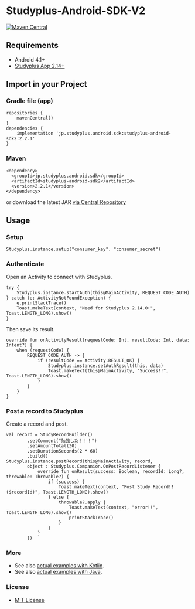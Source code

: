 # Studyplus-Android-SDK-V2

[![Maven Central](https://maven-badges.herokuapp.com/maven-central/jp.studyplus.android.sdk/studyplus-android-sdk2/badge.svg)](https://maven-badges.herokuapp.com/maven-central/jp.studyplus.android.sdk/studyplus-android-sdk2)

## Requirements
- Android 4.1+
- [Studyplus App 2.14+](https://play.google.com/store/apps/details?id=jp.studyplus.android.app)


## Import in your Project

### Gradle file (app)

```
repositories {
    mavenCentral()
}
dependencies {
    implementation 'jp.studyplus.android.sdk:studyplus-android-sdk2:2.2.1'
}
```

### Maven

```
<dependency>
  <groupId>jp.studyplus.android.sdk</groupId>
  <artifactId>studyplus-android-sdk2</artifactId>
  <version>2.2.1</version>
</dependency>
```

or download the latest JAR [via Central Repository](http://search.maven.org/#search%7Cga%7C1%7Cstudyplus)

## Usage

### Setup

```
Studyplus.instance.setup("consumer_key", "consumer_secret")
```

### Authenticate

Open an Activity to connect with Studyplus.

```
try {
    Studyplus.instance.startAuth(this@MainActivity, REQUEST_CODE_AUTH)
} catch (e: ActivityNotFoundException) {
    e.printStackTrace()
    Toast.makeText(context, "Need for Studyplus 2.14.0+", Toast.LENGTH_LONG).show()
}
```

Then save its result.

```
override fun onActivityResult(requestCode: Int, resultCode: Int, data: Intent?) {
    when (requestCode) {
        REQUEST_CODE_AUTH -> {
            if (resultCode == Activity.RESULT_OK) {
                Studyplus.instance.setAuthResult(this, data)
                Toast.makeText(this@MainActivity, "Success!!", Toast.LENGTH_LONG).show()
            }
        }
    }
}
```

### Post a record to Studyplus

Create a record and post.

```
val record = StudyRecordBuilder()
        .setComment("勉強した！！！")
        .setAmountTotal(30)
        .setDurationSeconds(2 * 60)
        .build()
Studyplus.instance.postRecord(this@MainActivity, record,
        object : Studyplus.Companion.OnPostRecordListener {
            override fun onResult(success: Boolean, recordId: Long?, throwable: Throwable?) {
                if (success) {
                    Toast.makeText(context, "Post Study Record!! ($recordId)", Toast.LENGTH_LONG).show()
                } else {
                    throwable?.apply {
                        Toast.makeText(context, "error!!", Toast.LENGTH_LONG).show()
                        printStackTrace()
                    }
                }
            }
        })
```

### More
- See also [actual examples with Kotlin](https://github.com/studyplus/Studyplus-Android-SDK-V2/blob/master/sdk-example-kt/src/main/java/jp/studyplus/android/sdk_example_kt/MainActivity.kt).
- See also [actual examples with Java](https://github.com/studyplus/Studyplus-Android-SDK-V2/blob/master/sdk-example-java/src/main/java/jp/studyplus/android/sdk_example_java/MainActivity.java).

### License
- [MIT License](http://opensource.org/licenses/MIT)
